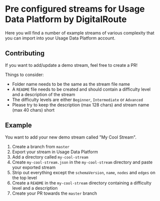 # Pre configured streams for Usage Data Platform by DigitalRoute

Here you will find a number of example streams of various complexity that you can import into your Usage Data Platform account.

## Contributing

If you want to add/update a demo stream, feel free to create a PR!

Things to consider:
- Folder name needs to be the same as the stream file name
- A `README` file needs to be created and should contain a difficulty level and a description of the stream
- The difficulty levels are either `Beginner`, `Intermediate` or `Advanced`
- Please try to keep the description (max 128 chars) and stream name (max 40 chars) short

## Example
You want to add your new demo stream called "My Cool Stream".

1. Create a branch from `master`
2. Export your stream in Usage Data Platform
3. Add a directory called `my-cool-stream`
4. Create `my-cool-stream.json` in the `my-cool-stream` directory and paste your exported stream
5. Strip out everything except the `schemaVersion`, `name`, `nodes` and `edges` on the top level
6. Create a `README` in the `my-cool-stream` directory containing a difficulty level and a description
7. Create your PR towards the `master` branch